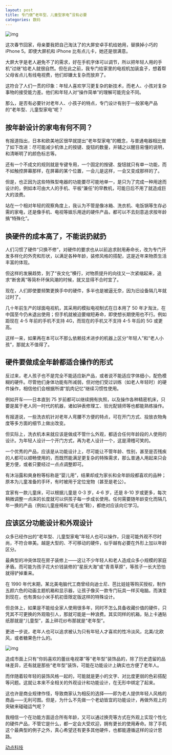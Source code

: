 ```yaml
---
layout: post
title: 专门做“老年型、儿童型家电”没有必要
categories: 数码
---
```

![img](http://ww1.sinaimg.cn/large/4b91f9d5ly1funb8752naj20fc09qjtd.jpg)

这次春节回家，母亲要我把自己淘汰了的大屏安卓手机给她用，替换掉小巧的 iPhone 5。即使大屏机和 iPhone 比有点儿卡，她还是很满意。

大屏大字是老人避免不了的需求，好在手机字体可以调节，所以把年轻人用的手机“过继”给老人就很自然。但在此之前，我专门给家里的电视机加装盒子，想着帮父母省点儿有线电视费，他们却嫌太复杂而放弃了。

这符合了人们一贯的印象：年轻人喜欢学习更复杂的新技术，而老人、小孩对复杂事物的接受能力差。他们和年轻人对“操作简单”的理解可能完全不同。

那么，是否有必要针对老年人、小孩子的特点，专门设计有别于一般家电产品的“老年型、儿童型家电”呢？

## **按年龄设计的家电有何不同？**

有报道指出，日本和欧美地区很早就提出“老年型家电”的概念，与普通电器相比做了如下改进：尽可能减少机体上的按键、旋钮的数量，并辅之以醒目易懂的说明，和清晰明了的颜色标志等。

还有一个不成文的规则就是专键专用，一个固定的按键、旋钮就只有单一功能，而不如触控屏幕那样，在屏幕的某个位置，一会儿是这样，一会又变成那样的了。

但是，也正因为这些特殊型电器的功能要尽可能地单一，是只为了完成一种用途而设计的，例如本可由大人的手机、平板“兼任”的早教机，可能日后不用了就造成巨大的浪费。

站在一个相对年轻的观察角度上，我认为不管是像冰箱、洗衣机、电饭锅等生存必需的家电，还是像手机、电视等娱乐用途的硬件产品，都可以不去刻意追求按年龄搞“特殊化”。

## **换硬件的成本高了，不能说扔就扔**

人们习惯了硬件“只换不修”，对硬件的要求也从以前追求耐用寿命长，改为专门开发多样化的外壳和形状，以满足各种年龄，装修风格的搭配，这是近年来物质生活丰富的体现。

但这样的发展趋势，到了“丧文化”横行，对物质提升的向往又一次紧缩起来，追求“断舍离”等简朴环保风潮的时候，就又显得不合时宜了。

现在，人们即使要频繁更换手中的硬件，多半也是被逼无奈，因为旧设备隔几年就过时了。

几十年前生产的球面电视机，其采用的模拟电视制式在日本用了 50 年才淘汰，在中国至今仍未退出使用；但手机就被迫要缩短寿命，即使想长期使用也不行。例如距现在 4-5 年前的手机不支持 4G，而现在的手机又不支持 4-5 年后的 5G 或更高。

这样一来，如果再在本可以不那么依赖技术进步的机器上区分“年轻人”和“老人小孩”，那就太不值得了。

## **硬件要做成全年龄都适合操作的形式**

反过来，老人孩子也不是完全不能适应新产品，或者说不能适应字体细小，配色模糊的硬件。尽管他们身体功能有所减弱，但对他们受过训练（如老人年轻时）的硬件操作，相信他们会根据所谓“肌肉记忆”继续习惯性使用。

例如开车——日本直到 75 岁前都可以继续拥有执照，以及操作各种精密机床，只要是属于老人同一时代的机器，诸如钟表修理工、验光配镜师等也都能熟练操作。

有报道说，一些洗衣机针对老年人弯腰不方便的特点，可在开门方式、投放衣物角度等多方面的细节上做出改变。

但实际上，洗衣机本来就应该是做成不管什么外观，都适合任何年龄段的人使用的设计。为年轻人设计一个开门方式，再为老人设计一个，这是滑稽可笑的。

一个优秀的产品，应该是从功能设计上，尽可能让不管年龄、性别，甚至是否残疾的人都可以顺畅使用的，而既然能满足更复杂的特殊需求，那么普通人用起来只会更方便，或者只要经过一点点调整即可。

有沐浴露和爽身粉等标称是“婴儿用”，结果却成为家长和全年龄段都喜欢的品种；原本为儿童准备的手环，有时被用于定位宠物（甚至是老公）。

宜家有一款儿童床，可以根据儿童是 0-3 岁，4-6 岁，还是 8-10 岁或更多，每次稍微调整一点床的长度就可以供孩子每一步成长使用。任何需要随年龄变化而隔几年一换的产品（例如儿童座椅和“毛毛虫”鞋），都绝对应该向它学习。

## **应该区分功能设计和外观设计**

众多已经作出的“老年型、儿童型家电”年轻人也可以操作，只是可能外观不尽时尚，不符合审美。越是大型的、不可移动的硬件，似乎越有必要在外形上加以年龄区分。

最典型的冲突体现在房子装修上——这让不少年轻人和老人造成众多小规模的家庭矛盾。而可能为孩子花大价钱装修的“星辰大海”或“青青草原”，等孩子一长大恐怕就得铲掉重来。

在 1990 年代末期，某北美电脑代工商曾经向迪士尼、芭比娃娃等购买授权，制作五颜六色的动画主题机箱和显示器，让孩子像买一款专门玩具一样买电脑。而演变到现在，也有类似小米手机初音限定版这样的特殊设计。

但总体上，如果是不能给全家人使用很多年，同时不怎么具备收藏价值的硬件，只凭其不可更换的外观吸引人，那就可能是一种浪费。其实同样的机箱，贴上卡通贴纸那就是“儿童型”，盖上碎花纱布那就是“老年型”。

更进一步说，老年人也可以追求被认为只有年轻人才喜欢的性冷淡风，北美/北欧风，或者糖果色什么的。

![img](http://ww1.sinaimg.cn/large/4b91f9d5gy1fun95e7tkqj20go0m7k5k.jpg)

造成市面上只有“你妈喜欢的蕾丝电视罩”等“老年型”装饰品的，除了历史遗留的品味差异，还有就是那些“老年型”装饰，可能在功能设计上确实也方便了老年人。

而伴随着较年轻的装饰风格一起的，可能就是更小的文字、对比度更弱的色彩搭配等问题。这就让本来不全相关的外观设计和功能设计，在无形中绑定了起来。

这也许是商业规律作怪，导致商家认为相反的选择——即为老人提供年轻人风格的商品——无利可图。但是，为什么不先做一个老幼皆宜的功能设计，再做外观上的突破来碰碰运气呢？

我相信一个在功能方面适合所有年龄，又可以通过换壳等方式在外观上实现个性化的硬件产品，不管它是什么，都一定会大受欢迎，拥有更长的使用寿命。除了手机这个最典型的例子之外，真心希望还有更多其他硬件，也都能遵循这样的设计思路。

[动点科技](https://cn.technode.com/post/2018-02-23/hardware-for-elderly-or-kids/)

